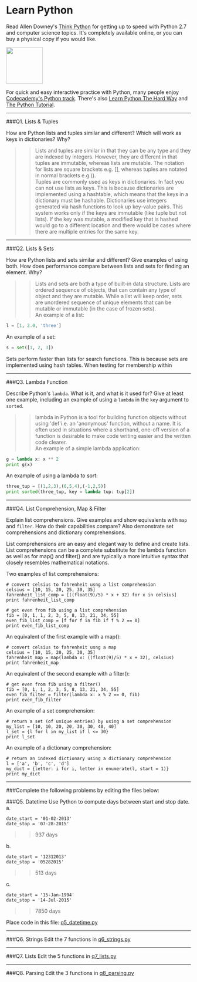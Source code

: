 # Learn Python

Read Allen Downey's [Think Python](http://www.greenteapress.com/thinkpython/) for getting up to speed with Python 2.7 and computer science topics. It's completely available online, or you can buy a physical copy if you would like.

<a href="http://www.greenteapress.com/thinkpython/"><img src="img/think_python.png" style="width: 100px;" target="_blank"></a>

For quick and easy interactive practice with Python, many people enjoy [Codecademy's Python track](http://www.codecademy.com/en/tracks/python). There's also [Learn Python The Hard Way](http://learnpythonthehardway.org/book/) and [The Python Tutorial](https://docs.python.org/2/tutorial/).

---

###Q1. Lists &amp; Tuples

How are Python lists and tuples similar and different? Which will work as keys in dictionaries? Why?

>> Lists and tuples are similar in that they can be any type and they are indexed by integers. However, they are different in that tuples are immutable, whereas lists are mutable. The notation for lists are square brackets e.g. [], whereas tuples are notated in normal brackets e.g.().  
Tuples are commonly used as keys in dictionaries. In fact you can not use lists as keys. This is because dictionaries are implemented using a hashtable, which means that the keys in a dictionary must be hashable. Dictionaries use integers generated via hash functions to look up key-value pairs. This system works only if the keys are immutable (like tuple but not lists). If the key was mutable, a modified key that is hashed would go to a different location and there would be cases where there are multiple entries for the same key.

---

###Q2. Lists &amp; Sets

How are Python lists and sets similar and different? Give examples of using both. How does performance compare between lists and sets for finding an element. Why?

>>Lists and sets are both a type of built-in data structure. Lists are ordered sequence of objects, that can contain any type of object and they are mutable.  While a list will keep order, sets are unordered sequence of unique elements that can be mutable or immutable (in the case of frozen sets).  
An example of a list: 
```python
l = [1, 2.0, 'three']  
```  
An example of a set:  
```python
s = set([1, 2, 3])  
```  
Sets perform faster than lists for search functions. This is because sets are implemented using hash tables. When testing for membership within 

---

###Q3. Lambda Function

Describe Python's `lambda`. What is it, and what is it used for? Give at least one example, including an example of using a `lambda` in the `key` argument to `sorted`.

>> lambda in Python is a tool for building function objects without using 'def'i.e. an 'anonymous' function, without a name. It is often used in situations where a shorthand, one-off version of a function is desirable to make code writing easier and the written code clearer.  
An example of a simple lambda application:  
```python
g = lambda x: x ** 2  
print g(x)
```
An example of using a lambda to sort:     
```python
three_tup = [(1,2,3),(6,5,4),(-1,2,5)]    
print sorted(three_tup, key = lambda tup: tup[2])     
```

---

###Q4. List Comprehension, Map &amp; Filter

Explain list comprehensions. Give examples and show equivalents with `map` and `filter`. How do their capabilities compare? Also demonstrate set comprehensions and dictionary comprehensions.

>>
List comprehensions are an easy and elegant way to define and create lists. List comprehensions can be a complete substitute for the lambda function as well as for map() and filter() and are typically a more intuitive syntax that closely resembles mathematical notations.

Two examples of list comprehensions:
```
# convert celsius to fahrenheit usng a list comprehension
celsius = [10, 15, 20, 25, 30, 35]
fahrenheit_list_comp = [((float(9)/5) * x + 32) for x in celsius]
print fahrenheit_list_comp

# get even from fib using a list comprehension
fib = [0, 1, 1, 2, 3, 5, 8, 13, 21, 34, 55]
even_fib_list_comp = [f for f in fib if f % 2 == 0]
print even_fib_list_comp
```

An equivalent of the first example with a map():
```
# convert celsius to fahrenheit usng a map
celsius = [10, 15, 20, 25, 30, 35]
fahrenheit_map = map(lambda x: ((float(9)/5) * x + 32), celsius)
print fahrenheit_map
```

An equivalent of the second example with a filter():
```
# get even from fib using a filter()
fib = [0, 1, 1, 2, 3, 5, 8, 13, 21, 34, 55]
even_fib_filter = filter(lambda x: x % 2 == 0, fib)
print even_fib_filter
```

An example of a set comprehension:
```
# return a set (of unique entries) by using a set comprehension
my_list = [10, 10, 20, 20, 30, 30, 40, 40]
l_set = {l for l in my_list if l <= 30}
print l_set
```

An example of a dictionary comprehension:
```
# return an indexed dictionary using a dictionary comprehension
l = ['a', 'b', 'c', 'd']
my_dict = {letter: i for i, letter in enumerate(l, start = 1)}
print my_dict
```

---

###Complete the following problems by editing the files below:

###Q5. Datetime
Use Python to compute days between start and stop date.   
a.  

```
date_start = '01-02-2013'    
date_stop = '07-28-2015'
```

>> 937 days	

b.  
```
date_start = '12312013'  
date_stop = '05282015'  
```

>> 513 days

c.  
```
date_start = '15-Jan-1994'      
date_stop = '14-Jul-2015'  
```

>> 7850 days

Place code in this file: [q5_datetime.py](python/q5_datetime.py)

---

###Q6. Strings
Edit the 7 functions in [q6_strings.py](python/q6_strings.py)

---

###Q7. Lists
Edit the 5 functions in [q7_lists.py](python/q7_lists.py)

---

###Q8. Parsing
Edit the 3 functions in [q8_parsing.py](python/q8_parsing.py)





